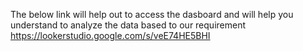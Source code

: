 The below link will help out to access the dasboard and will help you understand to analyze the data based to our requirement
https://lookerstudio.google.com/s/veE74HE5BHI
